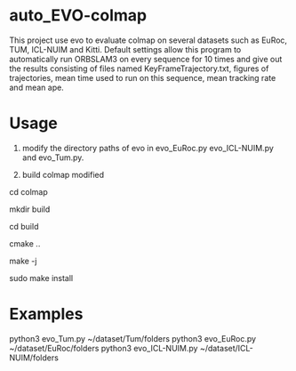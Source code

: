 # auto_EVO-colmap
This project use evo to evaluate colmap on several datasets such as EuRoc, TUM, ICL-NUIM and Kitti. Default settings allow this program to automatically run ORBSLAM3 on every sequence for 10 times and give out the results consisting of files named KeyFrameTrajectory.txt, figures of trajectories, mean time used to run on this sequence, mean tracking rate and mean ape.
# Usage
1. modify the directory paths of evo in evo_EuRoc.py evo_ICL-NUIM.py and evo_Tum.py.

2. build colmap modified

  cd colmap

  mkdir build

  cd build

  cmake ..

  make -j

  sudo make install
  
# Examples
python3 evo_Tum.py ~/dataset/Tum/folders
python3 evo_EuRoc.py ~/dataset/EuRoc/folders
python3 evo_ICL-NUIM.py ~/dataset/ICL-NUIM/folders
